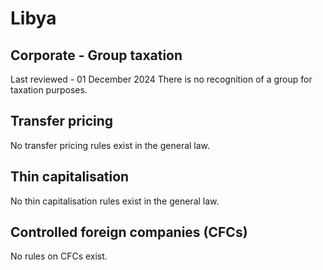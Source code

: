 # Libya
## Corporate - Group taxation
Last reviewed - 01 December 2024
There is no recognition of a group for taxation purposes.
## Transfer pricing
No transfer pricing rules exist in the general law.
## Thin capitalisation
No thin capitalisation rules exist in the general law.
## Controlled foreign companies (CFCs)
No rules on CFCs exist.
